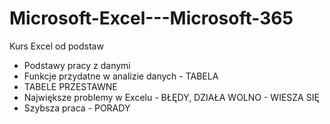 # Microsoft-Excel---Microsoft-365

Kurs Excel od podstaw
- Podstawy pracy z danymi
- Funkcje przydatne w analizie danych - TABELA
- TABELE PRZESTAWNE
- Największe problemy w Excelu - BŁĘDY, DZIAŁA WOLNO - WIESZA SIĘ
- Szybsza praca - PORADY
